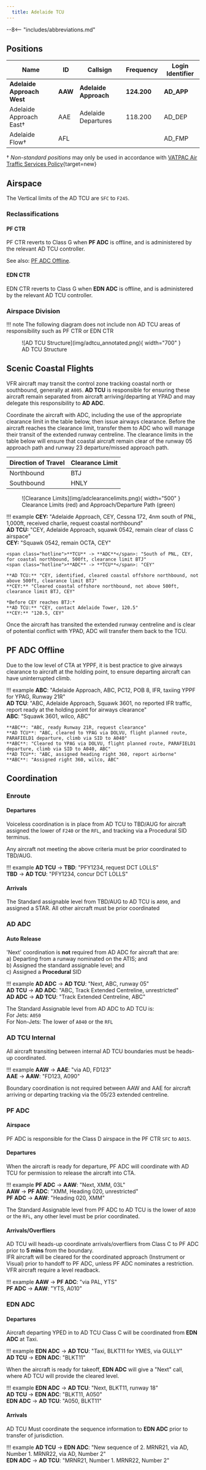 ```yaml
---
  title: Adelaide TCU
---
```


--8<-- "includes/abbreviations.md"

## Positions

| Name               | ID      | Callsign       | Frequency        | Login Identifier              |
| ------------------ | --------------| -------------- | ---------------- | --------------------------------------|
| **Adelaide Approach West**    |**AAW**| **Adelaide Approach**   | **124.200**         | **AD_APP**                                   |
| Adelaide Approach East†    |AAE| Adelaide Departures  | 118.200         | AD_DEP          |
| Adelaide Flow†        |AFL|                |          | AD_FMP                              |

† *Non-standard positions* may only be used in accordance with [VATPAC Air Traffic Services Policy](https://vatpac.org/publications/policies){target=new}

## Airspace
The Vertical limits of the AD TCU are `SFC` to `F245`.

### Reclassifications
#### PF CTR
PF CTR reverts to Class G when **PF ADC** is offline, and is administered by the relevant AD TCU controller.

See also: [PF ADC Offline](#pf-adc-offline).

#### EDN CTR
EDN CTR reverts to Class G when **EDN ADC** is offline, and is administered by the relevant AD TCU controller.  

### Airspace Division
!!! note
    The following diagram does not include non AD TCU areas of responsibility such as PF CTR or EDN CTR

<figure markdown>
![AD TCU Structure](img/adtcu_annotated.png){ width="700" }
  <figcaption>AD TCU Structure</figcaption>
</figure>

## Scenic Coastal Flights
VFR aircraft may transit the control zone tracking coastal north or southbound, generally at `A005`. **AD TCU** is responsible for ensuring these aircraft remain separated from aircraft arriving/departing at YPAD and may delegate this responsibility to **AD ADC**.  

Coordinate the aircraft with ADC, including the use of the appropriate clearance limit in the table below, then issue airways clearance. Before the aircraft reaches the clearance limit, transfer them to ADC who will manage their transit of the extended runway centreline.  The clearance limits in the table below will ensure that coastal aircraft remain clear of the runway 05 approach path and runway 23 departure/missed approach path. 

| Direction of Travel | Clearance Limit |
| --- | --- |
| Northbound | BTJ |
| Southbound | HNLY |

<figure markdown>
![Clearance Limits](img/adclearancelimits.png){ width="500" }
  <figcaption>Clearance Limits (red) and Approach/Departure Path (green)</figcaption>
</figure>

!!! example
    **CEY:** "Adelaide Approach, CEY, Cessna 172, 4nm south of PNL, 1,000ft, received charlie, request coastal northbound"  
    **AD TCU:** "CEY, Adelaide Approach, squawk 0542, remain clear of class C airspace"  
    **CEY:** "Squawk 0542, remain OCTA, CEY"  

    <span class="hotline">**TCU** -> **ADC**</span>: "South of PNL, CEY, for coastal northbound, 500ft, clearance limit BTJ"  
    <span class="hotline">**ADC** -> **TCU**</span>: "CEY"  

    **AD TCU:** "CEY, identified, cleared coastal offshore northbound, not above 500ft, clearance limit BTJ"  
    **CEY:** "Cleared coastal offshore northbound, not above 500ft, clearance limit BTJ, CEY"  

    *Before CEY reaches BTJ:*  
    **AD TCU:** "CEY, contact Adelaide Tower, 120.5"  
    **CEY:** "120.5, CEY"

Once the aircraft has transited the extended runway centreline and is clear of potential conflict with YPAD, ADC will transfer them back to the TCU.

## PF ADC Offline
Due to the low level of CTA at YPPF, it is best practice to give airways clearance to aircraft at the holding point, to ensure departing aircraft can have uninterrupted climb.

!!! example
    **ABC**: "Adelaide Approach, ABC, PC12, POB 8, IFR, taxiing YPPF for YPAG, Runway 21R"   
    **AD TCU**: "ABC, Adelaide Approach, Squawk 3601, no reported IFR traffic, report ready at the holding point for airways clearance"  
    **ABC**: "Squawk 3601, wilco, ABC"  

    **ABC**: "ABC, ready Runway 21R, request clearance"  
    **AD TCU**: "ABC, cleared to YPAG via DOLVU, flight planned route, PARAFIELD1 departure, climb via SID to A040"   
    **ABC**: "Cleared to YPAG via DOLVU, flight planned route, PARAFIELD1 departure, climb via SID to A040, ABC"  
    **AD TCU**: "ABC, assigned heading right 360, report airborne"  
    **ABC**: "Assigned right 360, wilco, ABC"

## Coordination
### Enroute
#### Departures
Voiceless coordination is in place from AD TCU to TBD/AUG for aircraft assigned the lower of `F240` or the `RFL`, and tracking via a Procedural SID terminus.

Any aircraft not meeting the above criteria must be prior coordinated to TBD/AUG.

!!! example
    <span class="hotline">**AD TCU** -> **TBD**</span>: "PFY1234, request DCT LOLLS"  
    <span class="hotline">**TBD** -> **AD TCU**</span>: "PFY1234, concur DCT LOLLS"  

#### Arrivals
The Standard assignable level from TBD/AUG to AD TCU is `A090`, and assigned a STAR. All other aircraft must be prior coordinated

### AD ADC
#### Auto Release
'Next' coordination is **not** required from AD ADC for aircraft that are:   
  a) Departing from a runway nominated on the ATIS; and  
  b) Assigned the standard assignable level; and  
  c) Assigned a **Procedural** SID

!!! example
    <span class="hotline">**AD ADC** -> **AD TCU**</span>: "Next, ABC, runway 05"  
    <span class="hotline">**AD TCU** -> **AD ADC**</span>: "ABC, Track Extended Centreline, unrestricted"  
    <span class="hotline">**AD ADC** -> **AD TCU**</span>: "Track Extended Centreline, ABC"

The Standard Assignable level from AD ADC to AD TCU is:  
For Jets: `A050`  
For Non-Jets: The lower of `A040` or the `RFL`

### AD TCU Internal
All aircraft transiting between internal AD TCU boundaries must be heads-up coordinated.

!!! example
    <span class="hotline">**AAW** -> **AAE**</span>: "via AD, FD123"  
    <span class="hotline">**AAE** -> **AAW**</span>: "FD123, A090"   

Boundary coordination is not required between AAW and AAE for aircraft arriving or departing tracking via the 05/23 extended centreline.

### PF ADC
#### Airspace
PF ADC is responsible for the Class D airspace in the PF CTR `SFC` to `A015`.

#### Departures
When the aircraft is ready for departure, PF ADC will coordinate with AD TCU for permission to release the aircraft into CTA.

!!! example
    <span class="hotline">**PF ADC** -> **AAW**</span>: "Next, XMM, 03L"  
    <span class="hotline">**AAW** -> **PF ADC**</span>: "XMM, Heading 020, unrestricted"  
    <span class="hotline">**PF ADC** -> **AAW**</span>: "Heading 020, XMM"

The Standard Assignable level from PF ADC to AD TCU is the lower of `A030` or the `RFL`, any other level must be prior coordinated.

#### Arrivals/Overfliers
AD TCU will heads-up coordinate arrivals/overfliers from Class C to PF ADC prior to **5 mins** from the boundary.  
IFR aircraft will be cleared for the coordinated approach (Instrument or Visual) prior to handoff to PF ADC, unless PF ADC nominates a restriction.  
VFR aircraft require a level readback.

!!! example
    <span class="hotline">**AAW** -> **PF ADC**</span>: "via PAL, YTS"  
    <span class="hotline">**PF ADC** -> **AAW**</span>: "YTS, A010"

### EDN ADC
#### Departures
Aircraft departing YPED in to AD TCU Class C will be coordinated from **EDN ADC** at Taxi.

!!! example
    <span class="coldline">**EDN ADC** -> **AD TCU**</span>: "Taxi, BLKT11 for YMES, via GULLY"  
    <span class="coldline">**AD TCU** -> **EDN ADC**</span>: "BLKT11"  

When the aircraft is ready for takeoff, **EDN ADC** will give a "Next" call, where AD TCU will provide the cleared level.

!!! example
    <span class="hotline">**EDN ADC** -> **AD TCU**</span>: "Next, BLKT11, runway 18"  
    <span class="hotline">**AD TCU** -> **EDN ADC**</span>: "BLKT11, A050"  
    <span class="hotline">**EDN ADC** -> **AD TCU**</span>: "A050, BLKT11"

#### Arrivals
AD TCU Must coordinate the sequence information to **EDN ADC** prior to transfer of jurisdiction.

!!! example
    <span class="coldline">**AD TCU** -> **EDN ADC**</span>: "New sequence of 2. MRNR21, via AD, Number 1. MRNR22, via AD, Number 2"  
    <span class="coldline">**EDN ADC** -> **AD TCU**</span>: "MRNR21, Number 1. MRNR22, Number 2"  